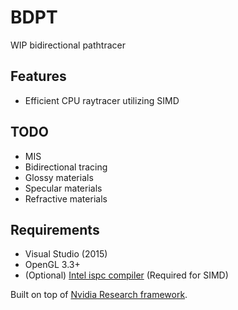 # BDPT
WIP bidirectional pathtracer

## Features
* Efficient CPU raytracer utilizing SIMD 

## TODO
* MIS
* Bidirectional tracing
* Glossy materials
* Specular materials
* Refractive materials

## Requirements

* Visual Studio (2015)
* OpenGL 3.3+
* (Optional) [Intel ispc compiler](https://ispc.github.io/index.html) (Required for SIMD)

Built on top of [Nvidia Research framework](https://code.google.com/archive/p/cudaraster/).
